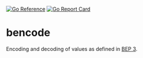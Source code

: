 [![Go Reference](https://pkg.go.dev/badge/github.com/bitorgo/bencode.svg)](https://pkg.go.dev/github.com/bitorgo/bencode)
[![Go Report Card](https://goreportcard.com/badge/github.com/bitorgo/bencode)](https://goreportcard.com/report/github.com/bitorgo/bencode)

# bencode

Encoding and decoding of values as defined in [BEP 3](https://www.bittorrent.org/beps/bep_0003.html).
